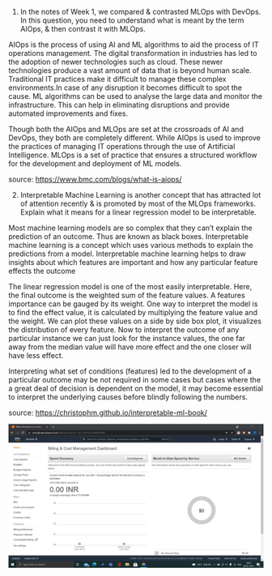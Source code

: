 1. In the notes of Week 1, we compared & contrasted MLOps with DevOps. In this question, you need to understand what is meant by the term AIOps, & then contrast it with MLOps.

  AIOps is the process of using AI and ML algorithms to aid the process of IT operations management. The digital transformation in industries has led to the adoption of newer 
  technologies such as cloud. These newer technologies produce a vast amount of data that is beyond human scale. Traditional IT practices make it difficult to manage these 
  complex environments.In case of any disruption it becomes difficult to spot the cause. ML algorithms can be used to analyse the large data and monitor the infrastructure. 
  This can help in eliminating disruptions and provide automated improvements and fixes.

  Though both the AIOps and MLOps are set at the crossroads of AI and DevOps, they both are completely different. While AIOps is used to improve the practices of managing IT 
  operations through the use of Artificial Intelligence. MLOps is a set of practice that ensures a structured workflow for the development and deployment of ML models.

source: https://www.bmc.com/blogs/what-is-aiops/

2. Interpretable Machine Learning is another concept that has attracted lot of attention recently & is promoted by most of the MLOps frameworks. Explain what it means for 
   a linear regression model to be interpretable.
   
  Most machine learning models are so complex that they can’t explain the prediction of an outcome. Thus are known as black boxes. Interpretable machine learning is a 
  concept which uses various methods to explain the predictions from a model. Interpretable machine learning helps to draw insights about which features are important and 
  how any particular feature effects the outcome

  The linear regression model is one of the most easily interpretable. Here, the final outcome is the weighted sum of the feature values. A features importance can be gauged by 
  its weight. One way to interpret the model is to find the effect value, it is calculated by multiplying the feature value and the weight. We can plot these values on a 
  side by side box plot, it visualizes the distribution of every feature. Now to interpret the outcome of any particular instance we can just look for the instance values, 
  the one far away from the median value will have more effect and the one closer will have less effect.

  Interpreting what set of conditions (features) led to the development of a particular outcome may be not required in some cases but cases where the a great deal of decision 
  is dependent on the model, it may become essential to interpret the underlying causes before blindly following the numbers.

source: https://christophm.github.io/interpretable-ml-book/


<img src="https://github.com/tushard018/Fundamentals_of_MLOps_190110099/blob/main/Week1/2021-07-08.png">
